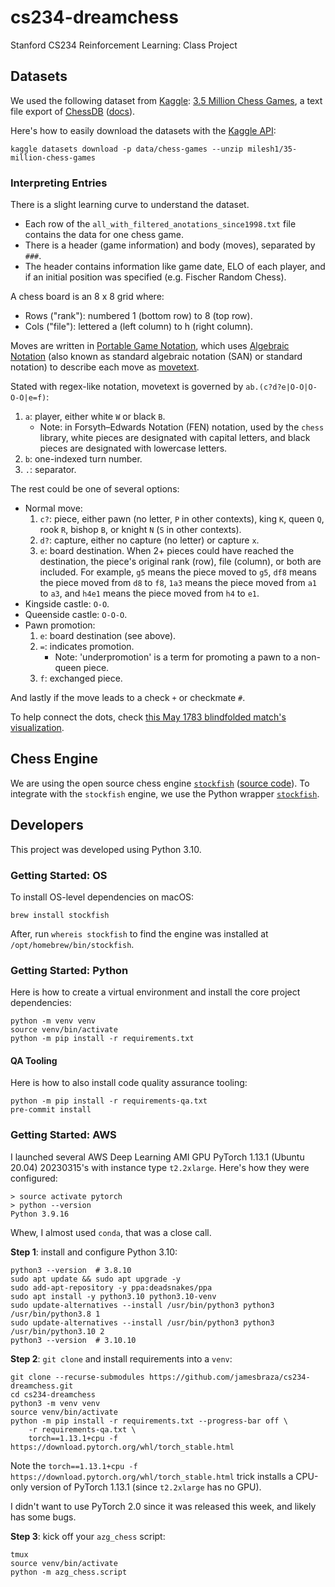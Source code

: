 # cs234-dreamchess

Stanford CS234 Reinforcement Learning: Class Project

## Datasets

We used the following dataset from [Kaggle](https://www.kaggle.com/):
[3.5 Million Chess Games][1], a text file export of [ChessDB][2]
([docs](https://chess-research-project.readthedocs.io/en/latest/)).

Here's how to easily download the datasets with the [Kaggle API][3]:

```console
kaggle datasets download -p data/chess-games --unzip milesh1/35-million-chess-games
```

### Interpreting Entries

There is a slight learning curve to understand the dataset.

- Each row of the `all_with_filtered_anotations_since1998.txt` file
  contains the data for one chess game.
- There is a header (game information) and body (moves), separated by `###`.
- The header contains information like game date, ELO of each player,
  and if an initial position was specified (e.g. Fischer Random Chess).

A chess board is an 8 x 8 grid where:

- Rows ("rank"): numbered 1 (bottom row) to 8 (top row).
- Cols ("file"): lettered a (left column) to h (right column).

Moves are written in [Portable Game Notation][8],
which uses [Algebraic Notation][9]
(also known as standard algebraic notation (SAN) or standard notation)
to describe each move as [movetext][7].

Stated with regex-like notation,
movetext is governed by `ab.(c?d?e|O-O|O-O-O|e=f)`:

1. `a`: player, either white `W` or black `B`.
   - Note: in Forsyth–Edwards Notation (FEN) notation,
     used by the `chess` library,
     white pieces are designated with capital letters,
     and black pieces are designated with lowercase letters.
1. `b`: one-indexed turn number.
1. `.`: separator.

The rest could be one of several options:

- Normal move:
  1. `c?`: piece, either pawn (no letter, `P` in other contexts), king `K`,
     queen `Q`, rook `R`, bishop `B`, or knight `N` (`S` in other contexts).
  1. `d?`: capture, either no capture (no letter) or capture `x`.
  1. `e`: board destination.  When 2+ pieces could have reached the destination,
     the piece's original rank (row), file (column), or both are included.
     For example, `g5` means the piece moved to `g5`,
     `df8` means the piece moved from `d8` to `f8`,
     `1a3` means the piece moved from `a1` to `a3`,
     and `h4e1` means the piece moved from `h4` to `e1`.
- Kingside castle: `O-O`.
- Queenside castle: `O-O-O`.
- Pawn promotion:
  1. `e`: board destination (see above).
  1. `=`: indicates promotion.
     - Note: 'underpromotion' is a term for promoting a pawn to a non-queen piece.
  1. `f`: exchanged piece.

And lastly if the move leads to a check `+` or checkmate `#`.

To help connect the dots, check
[this May 1783 blindfolded match's visualization][10].

## Chess Engine

We are using the open source chess engine [`stockfish`][4] ([source code][6]).
To integrate with the `stockfish` engine,
we use the Python wrapper [`stockfish`][5].

## Developers

This project was developed using Python 3.10.

### Getting Started: OS

To install OS-level dependencies on macOS:

```console
brew install stockfish
```

After, run `whereis stockfish` to find
the engine was installed at `/opt/homebrew/bin/stockfish`.

### Getting Started: Python

Here is how to create a virtual environment
and install the core project dependencies:

```console
python -m venv venv
source venv/bin/activate
python -m pip install -r requirements.txt
```

#### QA Tooling

Here is how to also install code quality assurance tooling:

```console
python -m pip install -r requirements-qa.txt
pre-commit install
```

### Getting Started: AWS

I launched several AWS
Deep Learning AMI GPU PyTorch 1.13.1 (Ubuntu 20.04) 20230315's
with instance type `t2.2xlarge`.  Here's how they were configured:

```console
> source activate pytorch
> python --version
Python 3.9.16
```

Whew, I almost used `conda`, that was a close call.

**Step 1**: install and configure Python 3.10:

```console
python3 --version  # 3.8.10
sudo apt update && sudo apt upgrade -y
sudo add-apt-repository -y ppa:deadsnakes/ppa
sudo apt install -y python3.10 python3.10-venv
sudo update-alternatives --install /usr/bin/python3 python3 /usr/bin/python3.8 1
sudo update-alternatives --install /usr/bin/python3 python3 /usr/bin/python3.10 2
python3 --version  # 3.10.10
```

**Step 2**: `git clone` and install requirements into a `venv`:

```console
git clone --recurse-submodules https://github.com/jamesbraza/cs234-dreamchess.git
cd cs234-dreamchess
python3 -m venv venv
source venv/bin/activate
python -m pip install -r requirements.txt --progress-bar off \
    -r requirements-qa.txt \
    torch==1.13.1+cpu -f https://download.pytorch.org/whl/torch_stable.html
```

Note the `torch==1.13.1+cpu -f https://download.pytorch.org/whl/torch_stable.html`
trick installs a CPU-only version of PyTorch 1.13.1
(since `t2.2xlarge` has no GPU).

I didn't want to use PyTorch 2.0 since it was released this week,
and likely has some bugs.

**Step 3**: kick off your `azg_chess` script:

```console
tmux
source venv/bin/activate
python -m azg_chess.script
```

[1]: https://www.kaggle.com/datasets/milesh1/35-million-chess-games
[2]: https://chessdb.sourceforge.net/
[3]: https://github.com/Kaggle/kaggle-api
[4]: https://stockfishchess.org/
[5]: https://github.com/zhelyabuzhsky/stockfish
[6]: https://github.com/official-stockfish/Stockfish
[7]: https://en.wikipedia.org/wiki/Portable_Game_Notation#Movetext
[8]: https://en.wikipedia.org/wiki/Portable_Game_Notation
[9]: https://en.wikipedia.org/wiki/Algebraic_notation_(chess)
[10]: https://www.chessgames.com/perl/chessgame?gid=1440134
